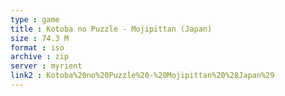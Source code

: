 ```yaml
---
type : game
title : Kotoba no Puzzle - Mojipittan (Japan)
size : 74.3 M
format : iso
archive : zip
server : myrient
link2 : Kotoba%20no%20Puzzle%20-%20Mojipittan%20%28Japan%29
---
```

